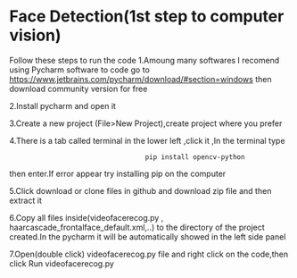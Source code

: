 # Face Detection(1st step to computer vision)
 
Follow these steps to run the code
1.Amoung many softwares I recomend using Pycharm software to code
go to https://www.jetbrains.com/pycharm/download/#section=windows 
then download community version for free

2.Install pycharm and open it

3.Create a new project (File>New Project),create project where you prefer

4.There is a tab called terminal in the lower left ,click it ,In the terminal type 

                                      pip install opencv-python
                                      
  then enter.If error appear try installing pip on the computer

5.Click download or clone files in github and download zip file and then extract it

6.Copy all files inside(videofacerecog.py , haarcascade_frontalface_default.xml,..) to the directory of the project created.In the pycharm it will be automatically showed in the left side panel 

7.Open(double click) videofacerecog.py file and right click on the code,then click Run videofacerecog.py 
   
